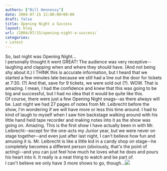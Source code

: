 ```yaml
---
authors: ["Bill Hennessy"]
date: 2004-07-15 12:00:00+00:00
draft: false
title: Opening Night a Success
layout: blog
url: /2004/07/15/opening-night-a-success/
categories:
- Latest
---
```


So, last night was Opening Night...  
I personally thought it went GREAT! The audience was very receptive--laughing and clapping when and where they should have. (And not being shy about it.) I THINK this is accurate information, but I heard that we started a few minutes late because we still had a line out the door for tickets at 7:30. (?) And that, save for 9 tickets, we were sold out (?). WOW. That is amazing. I mean, I had the confidence and knew that this was going to be big and successful, but I had no idea that it would be quite like this.  
Of course, there were just a few Opening Night snags--as there always will be. Last night we had 27 pages of notes from Mr. Leibrecht before the show, I'm wondering if we will have more or less this time around. I had to kind of laugh to myself when I saw him backstage walking around with his little hand held tape recorder and making notes into it as the show was going on. Amazing. This is the first show I have actually been in with Mr. Leibrecht--except for the one-acts my Junior year, but we were never on stage together--and even just after last night, I can't believe how fun and amusing it is. Mr. Leibrecht is like a little kid in a candy shop on stage--he completely becomes a different person (obviously, that's the point of acting)--and you can just feel how much he loves what he does and pours his heart into it. It really is a neat thing to watch and be part of.  
I can't believe we only have 3 more shows to go, though...![](https://blog.billhennessy.com/aggbug.aspx?PostID=685)

